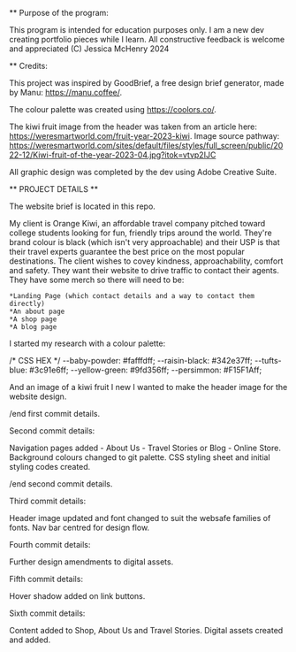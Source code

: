 ** Purpose of the program:

This program is intended for education purposes only. I am a new dev creating portfolio pieces while I learn. All constructive feedback is welcome and appreciated (C) Jessica McHenry 2024

** Credits:

This project was inspired by GoodBrief, a free design brief generator, made by Manu: https://manu.coffee/.

The colour palette was created using https://coolors.co/.

The kiwi fruit image from the header was taken from an article here: https://weresmartworld.com/fruit-year-2023-kiwi.
Image source pathway: https://weresmartworld.com/sites/default/files/styles/full_screen/public/2022-12/Kiwi-fruit-of-the-year-2023-04.jpg?itok=vtvp2IJC

All graphic design was completed by the dev using Adobe Creative Suite.

** PROJECT DETAILS **

The website brief is located in this repo.

My client is Orange Kiwi, an affordable travel company pitched toward college students looking for fun, friendly trips around the world. They're brand colour is black (which isn't very approachable) and their USP is that their travel experts guarantee the best price on the most popular destinations. The client wishes to covey kindness, approachability, comfort and safety. They want their website to drive traffic to contact their agents. They have some merch so there will need to be:

    *Landing Page (which contact details and a way to contact them directly)
    *An about page
    *A shop page
    *A blog page

I started my research with a colour palette:

/* CSS HEX */
--baby-powder: #fafffdff;
--raisin-black: #342e37ff;
--tufts-blue: #3c91e6ff;
--yellow-green: #9fd356ff;
--persimmon: #F15F1Aff;

And an image of a kiwi fruit I new I wanted to make the header image for the website design.

/end first commit details.

Second commit details:

Navigation pages added - About Us - Travel Stories or Blog - Online Store.
Background colours changed to git palette.
CSS styling sheet and initial styling codes created.

/end second commit details.

Third commit details:

Header image updated and font changed to suit the websafe families of fonts.
Nav bar centred for design flow.

Fourth commit details:

Further design amendments to digital assets.

Fifth commit details:

Hover shadow added on link buttons.

Sixth commit details:

Content added to Shop, About Us and Travel Stories. Digital assets created and added.
